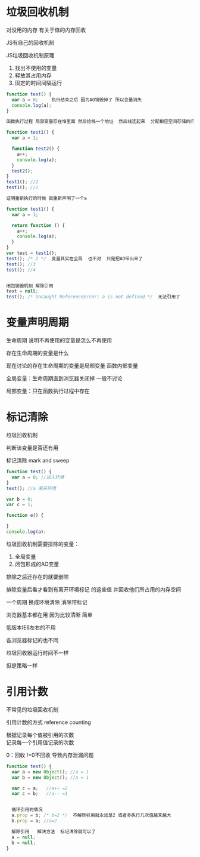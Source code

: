 # 垃圾回收机制

对没用的内存 有关于值的内存回收

JS有自己的回收机制

JS垃圾回收机制原理
1. 找出不使用的变量
2. 释放其占用内存
3. 固定的时间间隔运行
   
```js
function test() {
  var a = 0;     执行结束之后 因为AO销毁掉了 所以变量消失
  console.log(a);
}

函数执行过程 局部变量存在堆里面 然后给栈一个地址  然后线连起来  分配相应空间存储的问题  结束之后就回收了

function test1() {
  var a = 1;

  function test2() {
    a++;
    console.log(a);
  }
  test2();
}
test1(); //2  
test1(); //2

证明重新执行的时候 就重新声明了一个a
```

```js
function test1() {
  var a = 1;

  return function () {
    a++;
    console.log(a);
  }
}
var test = test1();
test(); /* 2 */  变量其实在全局  也不对  只是把AO带出来了
test(); //3
test(); //4


闭包销毁机制 解除引用
test = null;
test(); /* Uncaught ReferenceError: a is not defined */  无法引用了
```
# 变量声明周期

生命周期 说明不再使用的变量是怎么不再使用

存在生命周期的变量是什么  

现在讨论的存在生命周期的变量是局部变量  函数内部变量

全局变量：生命周期直到浏览器关闭掉  一般不讨论

局部变量：只在函数执行过程中存在


# 标记清除

垃圾回收机制 

判断该变量是否还有用

标记清除 mark and sweep

```js
function test() {
  var a = 0; //进入环境
}
test(); //a 离开环境

var b = 0;
var c = 1;

function e() {

}
console.log(a);
```

垃圾回收机制需要排除的变量：
1. 全局变量  
2. 闭包形成的AO变量

排除之后还存在的就要删除

排除变量后看才看到有离开环境标记  的这些值  并回收他们所占用的内存空间

一个周期 换成环境清除 消除带标记

浏览器基本都在用  因为比较清晰 简单 

低版本IE6左右的不用

各浏览器标记的也不同

垃圾回收器运行时间不一样

但是策略一样


# 引用计数

不常见的垃圾回收机制

引用计数的方式  reference counting

根据记录每个值被引用的次数  
记录每一个引用值记录的次数 

0：回收  !=0不回收  导致内存泄漏问题

```js
function test() {
  var a = new Object(); //a = 1
  var b = new Object(); //a = 1

  var c = a;   //a++ =2
  var c = b;   //a-- =1


  循环引用的情况
  a.prop = b; /* b=2 */  不解除引用就永远是2 或者多执行几次值越来越大
  b.prop = a; //a=2

  解除引用   解决方法  标记清除就可以了
  a = null;
  b = null;
}
```